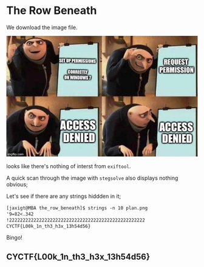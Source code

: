 # The Row Beneath

We download the image file.

![image](https://github.com/CTSecUK/CyberYoddha-CTF-2020/blob/main/images/the_row_beneath_plan.png)

looks like there's nothing of interst from `exiftool`.

A quick scan through the image with `stegsolve` also displays nothing obvious;

Let's see if there are any strings hiddden in it;

```
[jaxigt@MBA the_row_beneath]$ strings -n 10 plan.png 
'9=82<.342
!22222222222222222222222222222222222222222222222222
CYCTF{L00k_1n_th3_h3x_13h54d56}
```
Bingo!

## CYCTF{L00k_1n_th3_h3x_13h54d56}
